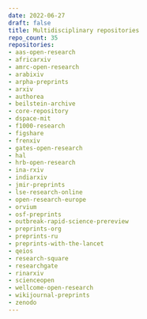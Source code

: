 ```yaml
---
date: 2022-06-27
draft: false
title: Multidisciplinary repositories
repo_count: 35
repositories:
- aas-open-research
- africarxiv
- amrc-open-research
- arabixiv
- arpha-preprints
- arxiv
- authorea
- beilstein-archive
- core-repository
- dspace-mit
- f1000-research
- figshare
- frenxiv
- gates-open-research
- hal
- hrb-open-research
- ina-rxiv
- indiarxiv
- jmir-preprints
- lse-research-online
- open-research-europe
- orvium
- osf-preprints
- outbreak-rapid-science-prereview
- preprints-org
- preprints-ru
- preprints-with-the-lancet
- qeios
- research-square
- researchgate
- rinarxiv
- scienceopen
- wellcome-open-research
- wikijournal-preprints
- zenodo
---
```



